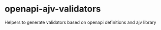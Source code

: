 # openapi-ajv-validators

Helpers to generate validators based on openapi definitions and ajv library
